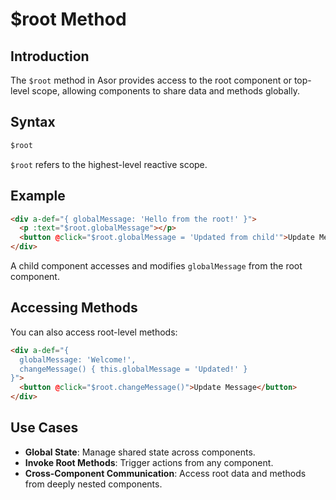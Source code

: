 # $root Method

## Introduction

The `$root` method in Asor provides access to the root component or top-level scope, allowing components to share data and methods globally.

## Syntax

```javascript
$root
```

`$root` refers to the highest-level reactive scope.

## Example

```html
<div a-def="{ globalMessage: 'Hello from the root!' }">
  <p :text="$root.globalMessage"></p>
  <button @click="$root.globalMessage = 'Updated from child'">Update Message</button>
</div>
```

A child component accesses and modifies `globalMessage` from the root component.

## Accessing Methods

You can also access root-level methods:

```html
<div a-def="{
  globalMessage: 'Welcome!',
  changeMessage() { this.globalMessage = 'Updated!' }
}">
  <button @click="$root.changeMessage()">Update Message</button>
</div>
```

## Use Cases

- **Global State**: Manage shared state across components.
- **Invoke Root Methods**: Trigger actions from any component.
- **Cross-Component Communication**: Access root data and methods from deeply nested components.